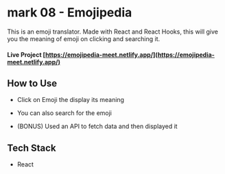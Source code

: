 # mark 08 - Emojipedia

This is an emoji translator. Made with React and React Hooks, this will give you the meaning of emoji on clicking and searching it.

#### Live Project [https://emojipedia-meet.netlify.app/](https://emojipedia-meet.netlify.app/)

## How to Use

* Click on Emoji the display its meaning

* You can also search for the emoji 

* (BONUS) Used an API to fetch data and then displayed it

## Tech Stack

* React
